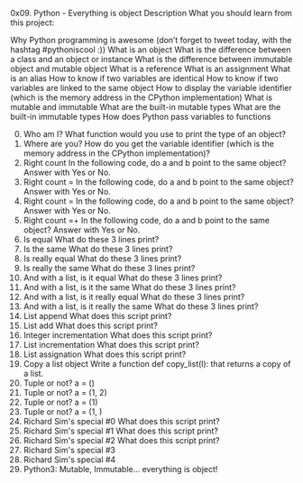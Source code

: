 0x09. Python - Everything is object
Description
What you should learn from this project:

Why Python programming is awesome (don’t forget to tweet today, with the hashtag #pythoniscool :)) What is an object What is the difference between a class and an object or instance What is the difference between immutable object and mutable object What is a reference What is an assignment What is an alias How to know if two variables are identical How to know if two variables are linked to the same object How to display the variable identifier (which is the memory address in the CPython implementation) What is mutable and immutable What are the built-in mutable types What are the built-in immutable types How does Python pass variables to functions

0. Who am I?
What function would you use to print the type of an object?
1. Where are you?
How do you get the variable identifier (which is the memory address in the CPython implementation)?
2. Right count
In the following code, do a and b point to the same object? Answer with Yes or No.
3. Right count =
In the following code, do a and b point to the same object? Answer with Yes or No.
4. Right count =
In the following code, do a and b point to the same object? Answer with Yes or No.
5. Right count =+
In the following code, do a and b point to the same object? Answer with Yes or No.
6. Is equal
What do these 3 lines print?
7. Is the same
What do these 3 lines print?
8. Is really equal
What do these 3 lines print?
9. Is really the same
What do these 3 lines print?
10. And with a list, is it equal
What do these 3 lines print?
11. And with a list, is it the same
What do these 3 lines print?
12. And with a list, is it really equal
What do these 3 lines print?
13. And with a list, is it really the same
What do these 3 lines print?
14. List append
What does this script print?
15. List add
What does this script print?
16. Integer incrementation
What does this script print?
17. List incrementation
What does this script print?
18. List assignation
What does this script print?
19. Copy a list object
Write a function def copy_list(l): that returns a copy of a list.
20. Tuple or not?
a = ()
21. Tuple or not?
a = (1, 2)
22. Tuple or not?
a = (1)
23. Tuple or not?
a = (1, )
24. Richard Sim's special #0
What does this script print?
25. Richard Sim's special #1
What does this script print?
26. Richard Sim's special #2
What does this script print?
27. Richard Sim's special #3
28. Richard Sim's special #4
29. Python3: Mutable, Immutable... everything is object! 
